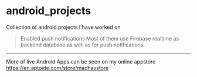 # android_projects
Collection of android projects I have worked on
>Enabled push notifications
>Most of them use Firebase realtime as backend database as well as for push notifications.
-----------------------------------
More of live Android Apps can be seen on my online appstore 
https://en.aptoide.com/store/madhavstore
